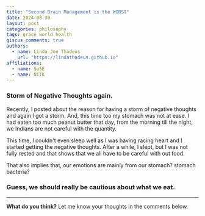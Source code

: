 ```yaml
---
title: "Second Brain Management is the WORST"
date: 2024-08-30
layout: post
categories: philosophy
tags: grace world health
giscus_comments: true
authors:
  - name: Linda Joe Thadeus
    url: "https://lindathadeus.github.io"
affiliations:
  - name: SuSE
  - name: NITK
---
```


### Storm of Negative Thoughts again.
Recently, I posted about the reason for having a storm of negative thoughts and again I got a storm. And, this time too my stomach was not at ease.
I had eaten too much peanut butter that day, from the morning till the night, we Indians are not careful with the quantity.

This time, I couldn't even sleep well as I was having racing heart and I started getting the negative thoughts. After a while, I slept, but I was not fully rested and that shows that we all have to be careful with out food.

That also implies that, our emotions are mainly from our stomach? stomach bacteria?

### Guess, we should really be cautious about what we eat.

---

**What do you think?** Let me know your thoughts in the comments below.